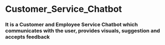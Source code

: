 # Customer_Service_Chatbot

### It is a Customer and Employee Service Chatbot which communicates with the user, provides visuals, suggestion and accepts feedback


